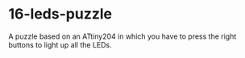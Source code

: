 # 16-leds-puzzle
A puzzle based on an ATtiny204 in which you have to press the right buttons to light up all the LEDs.
